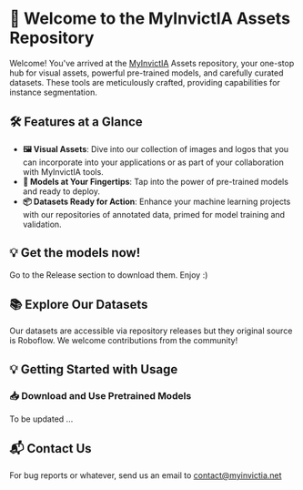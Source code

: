 # 🌟 Welcome to the MyInvictIA Assets Repository

Welcome! You've arrived at the [MyInvictIA](https://myinvictia.net) Assets repository, your one-stop hub for visual assets, powerful pre-trained models, and carefully curated datasets. These tools are meticulously crafted, providing capabilities for instance segmentation.

## 🛠 Features at a Glance

- **🖼 Visual Assets**: Dive into our collection of images and logos that you can incorporate into your applications or as part of your collaboration with MyInvictIA tools.
- **🤖 Models at Your Fingertips**: Tap into the power of pre-trained models and ready to deploy.
- **📦 Datasets Ready for Action**: Enhance your machine learning projects with our repositories of annotated data, primed for model training and validation.

## 💡 Get the models now!
Go to the Release section to download them. Enjoy :)

## 📚 Explore Our Datasets
Our datasets are accessible via repository releases but they original source is Roboflow. We welcome contributions from the community!

## 💡 Getting Started with Usage

### 📥 Download and Use Pretrained Models
To be updated ...

## 📬 Contact Us
For bug reports or whatever, send us an email to contact@myinvictia.net
